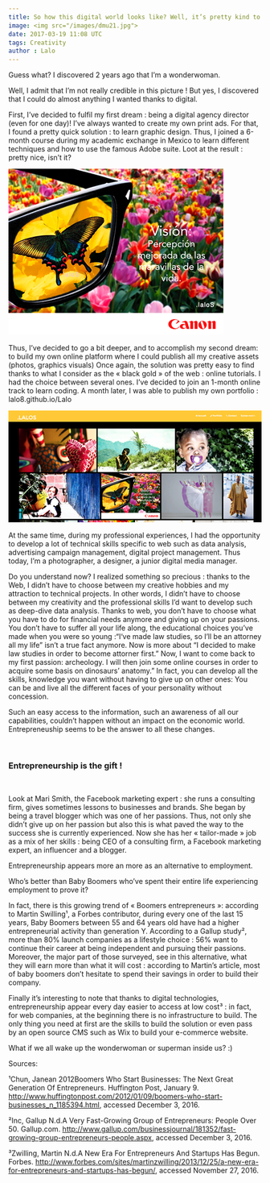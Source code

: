 ```yaml
---
title: So how this digital world looks like? Well, it’s pretty kind to us.
image: <img src="/images/dmu21.jpg">
date: 2017-03-19 11:08 UTC
tags: Creativity
author : Lalo
---
```


Guess what? I discovered 2 years ago that I’m a wonderwoman.

Well, I admit that I’m not really credible in this picture !
But yes, I discovered that I could do almost anything I wanted thanks to digital.

First, I’ve decided to fulfil my first dream : being a digital agency director (even for one day)! 
I’ve always wanted to create my own print ads.
For that, I found a pretty quick solution : to learn graphic design. Thus, I joined a 6-month course during my academic exchange in Mexico to learn different techniques and how to use the famous Adobe suite.
Loot at the result : pretty nice, isn’t it?

<img src="/images/DMU23.png" alt="women power" class="imagein">

Thus, I’ve decided to go a bit deeper, and to accomplish my second dream: to build my own online platform where I could publish all my creative assets (photos, graphics visuals)
Once again, the solution was pretty easy to find thanks to what I consider as the « black gold » of the web : online tutorials. I had the choice between several ones.
I’ve decided to join an 1-month online track to learn coding.
A month later, I was able to publish my own portfolio : lalo8.github.io/Lalo


<img src="/images/DMU24.png" alt="creativity" class="imagein">


At the same time, during my professional experiences, I had the opportunity to develop a lot of technical skills specific to web such as data analysis, advertising campaign management, digital project management.
Thus today, I’m a photographer, a designer, a junior digital media manager.


Do you understand now? I realized something so precious : thanks to the Web, I didn’t have to choose between my creative hobbies and my attraction to technical projects. In other words, I didn’t have to choose between my creativity and the professional skills I’d want to develop such as deep-dive data analysis.
Thanks to web, you don’t have to choose what you have to do for financial needs anymore and giving up on your passions. You don’t have to suffer all your life along, the educational choices you’ve made when you were so young :“I‘ve made law studies, so I’ll be an attorney all my life” isn’t a true fact anymore.
Now is more about “I decided to make law studies in order to become attorner first.” Now, I want to come back to my first passion: archeology. I will then join some online courses in order to acquire some basis on dinosaurs’ anatomy.”
In fact, you can develop all the skills, knowledge you want without having to give up on other ones: You can be and live all the different faces of your personality without concession.

Such an easy access to the information, such an awareness of all our capabilities, couldn’t happen without an impact on the economic world. Entrepreneuship seems to be the answer to all these changes.


<br>
<h3> Entrepreneurship is the gift !
</h3>
<br>


Look at Mari Smith, the Facebook marketing expert : she runs a consulting firm, gives sometimes lessons to businesses and brands. She began by being a travel blogger which was one of her passions. Thus, not only she didn’t give up on her passion but also this is what paved the way to the success she is currently experienced.
Now she has her « tailor-made » job as a mix of her skills : being CEO of a consulting firm, a Facebook marketing expert, an influencer and a blogger.

Entrepreneurship appears more an more as an alternative to employment. 

Who’s better than Baby Boomers who’ve spent their entire life experiencing employment to prove it?

In fact, there is this growing trend of « Boomers entrepreneurs »: according to Martin Swilling¹, a Forbes contributor, during every one of the last 15 years, Baby Boomers between 55 and 64 years old have had a higher entrepreneurial activity than generation Y.
According to a Gallup study², more than 80% launch companies as a lifestyle choice : 56% want to continue their career at being independent and pursuing their passions.
Moreover, the major part of those surveyed, see in this alternative, what they will earn more than what it will cost : according to Martin’s article, most of baby boomers don’t hesitate to spend their savings in order to build their company.

Finally it’s interesting to note that thanks to digital technologies, entrepreneurship appear every day easier to access at low cost³ : in fact, for web companies, at the beginning there is no infrastructure to build. The only thing you need at first are the skills to build the solution or even pass by an open source CMS such as Wix to build your e-commerce website.

What if we all wake up the wonderwoman or superman inside us? :)



Sources:

¹Chun, Janean 2012Boomers Who Start Businesses: The Next Great Generation Of Entrepreneurs. Huffington Post, January 9. http://www.huffingtonpost.com/2012/01/09/boomers-who-start-businesses_n_1185394.html, accessed December 3, 2016.

²Inc, Gallup N.d.A Very Fast-Growing Group of Entrepreneurs: People Over 50. Gallup.com. http://www.gallup.com/businessjournal/181352/fast-growing-group-entrepreneurs-people.aspx, accessed December 3, 2016.

³Zwilling, Martin N.d.A New Era For Entrepreneurs And Startups Has Begun. Forbes. http://www.forbes.com/sites/martinzwilling/2013/12/25/a-new-era-for-entrepreneurs-and-startups-has-begun/, accessed November 27, 2016.





